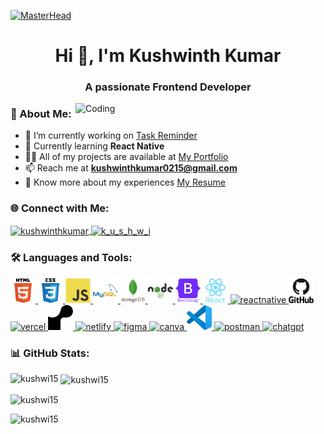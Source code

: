 [![MasterHead](https://user-images.githubusercontent.com/107936455/203690603-726e50ce-2cf6-4b62-82ee-d51ed9100f05.gif)](https://kushwi15.io)

<h1 align="center">Hi 👋, I'm Kushwinth Kumar</h1>
<h3 align="center">A passionate Frontend Developer</h3>

<img align="right" alt="Coding" width="400" src="https://c.tenor.com/VpZ2Nf5gdRYAAAAC/tenor.gif">

### 🚀 About Me:
- 🔭 I’m currently working on [Task Reminder](https://github.com/kushwi15/task-reminder.git)  
- 🌱 Currently learning **React Native**  
- 👨‍💻 All of my projects are available at [My Portfolio](https://kushwi15.github.io/Portfolio/)  
- 📫 Reach me at **kushwinthkumar0215@gmail.com**  
- 📄 Know more about my experiences [My Resume](https://kushwi15.github.io/Portfolio/)



### 🌐 Connect with Me:
<p align="left">
  <a href="https://linkedin.com/in/kushwinthkumar" target="blank">
    <img align="center" src="https://raw.githubusercontent.com/rahuldkjain/github-profile-readme-generator/master/src/images/icons/Social/linked-in-alt.svg" alt="kushwinthkumar" height="30" width="40" />
  </a>
  <a href="https://instagram.com/k_u_s_h_w_i" target="blank">
    <img align="center" src="https://raw.githubusercontent.com/rahuldkjain/github-profile-readme-generator/master/src/images/icons/Social/instagram.svg" alt="k_u_s_h_w_i" height="30" width="40" />
  </a>
</p>



### 🛠 Languages and Tools:
<p align="left">
  <!-- HTML -->
  <a href="https://www.w3.org/html/" target="_blank" rel="noreferrer"> 
    <img src="https://raw.githubusercontent.com/devicons/devicon/master/icons/html5/html5-original-wordmark.svg" alt="html5" width="40" height="40"/> 
  </a>
  <!-- CSS -->
  <a href="https://www.w3schools.com/css/" target="_blank" rel="noreferrer"> 
    <img src="https://raw.githubusercontent.com/devicons/devicon/master/icons/css3/css3-original-wordmark.svg" alt="css3" width="40" height="40"/> 
  </a>
  <!-- JavaScript -->
  <a href="https://developer.mozilla.org/en-US/docs/Web/JavaScript" target="_blank" rel="noreferrer"> 
    <img src="https://raw.githubusercontent.com/devicons/devicon/master/icons/javascript/javascript-original.svg" alt="javascript" width="40" height="40"/> 
  </a>
  <!-- MySQL -->
  <a href="https://www.mysql.com/" target="_blank" rel="noreferrer"> 
    <img src="https://raw.githubusercontent.com/devicons/devicon/master/icons/mysql/mysql-original-wordmark.svg" alt="mysql" width="40" height="40"/> 
  </a> 
  <!-- MongoDB -->
  <a href="https://www.mongodb.com/" target="_blank" rel="noreferrer"> 
    <img src="https://raw.githubusercontent.com/devicons/devicon/master/icons/mongodb/mongodb-original-wordmark.svg" alt="mongodb" width="40" height="40"/> 
  </a>
  <!-- NodeJS -->
  <a href="https://nodejs.org" target="_blank" rel="noreferrer"> 
    <img src="https://raw.githubusercontent.com/devicons/devicon/master/icons/nodejs/nodejs-original-wordmark.svg" alt="nodejs" width="40" height="40"/> 
  </a>
  <!-- Bootstrap -->
  <a href="https://getbootstrap.com" target="_blank" rel="noreferrer"> 
    <img src="https://raw.githubusercontent.com/devicons/devicon/master/icons/bootstrap/bootstrap-plain-wordmark.svg" alt="bootstrap" width="40" height="40"/> 
  </a> 
  <!-- React -->
  <a href="https://reactjs.org/" target="_blank" rel="noreferrer"> 
    <img src="https://raw.githubusercontent.com/devicons/devicon/master/icons/react/react-original-wordmark.svg" alt="react" width="40" height="40"/> 
  </a>
  <!-- React Native -->
  <a href="https://reactnative.dev/" target="_blank" rel="noreferrer"> 
    <img src="https://reactnative.dev/img/header_logo.svg" alt="reactnative" width="40" height="40"/> 
  </a>
  <!-- GitHub -->
  <a href="https://github.com/" target="_blank" rel="noreferrer"> 
    <img src="https://raw.githubusercontent.com/devicons/devicon/master/icons/github/github-original-wordmark.svg" alt="github" width="40" height="40"/> 
  </a> 
  <!-- Vercel -->
  <a href="https://vercel.com/" target="_blank" rel="noreferrer"> 
    <img src="https://www.vectorlogo.zone/logos/vercel/vercel-icon.svg" alt="vercel" width="40" height="40"/> 
  </a>
  <!-- Render -->
  <a href="https://render.com/" target="_blank" rel="noreferrer"> 
    <img src="https://raw.githubusercontent.com/simple-icons/simple-icons/master/icons/render.svg" alt="render" width="40" height="40"/> 
  </a> 
  <!-- Netlify -->
  <a href="https://www.netlify.com/" target="_blank" rel="noreferrer"> 
    <img src="https://www.vectorlogo.zone/logos/netlify/netlify-icon.svg" alt="netlify" width="40" height="40"/> 
  </a>
  <!-- Figma -->
  <a href="https://www.figma.com/" target="_blank" rel="noreferrer"> 
    <img src="https://www.vectorlogo.zone/logos/figma/figma-icon.svg" alt="figma" width="40" height="40"/> 
  </a>
  <!-- Canva -->
  <a href="https://www.canva.com/" target="_blank" rel="noreferrer"> 
    <img src="https://www.vectorlogo.zone/logos/canva/canva-icon.svg" alt="canva" width="40" height="40"/> 
  </a>
  <!-- VS Code -->
  <a href="https://code.visualstudio.com/" target="_blank" rel="noreferrer"> 
    <img src="https://raw.githubusercontent.com/devicons/devicon/master/icons/vscode/vscode-original.svg" alt="vscode" width="40" height="40"/> 
  </a>
  <!-- Postman -->
  <a href="https://postman.com" target="_blank" rel="noreferrer"> 
    <img src="https://www.vectorlogo.zone/logos/getpostman/getpostman-icon.svg" alt="postman" width="40" height="40"/> 
  </a>
  <!-- Chat GPT -->
  <a href="https://chat.openai.com/" target="_blank" rel="noreferrer"> 
    <img src="https://upload.wikimedia.org/wikipedia/commons/0/04/ChatGPT_logo.svg" alt="chatgpt" width="40" height="40"/> 
  </a>
</p>



### 📊 GitHub Stats:
<p><img align="left" src="https://github-readme-stats.vercel.app/api/top-langs?username=kushwi15&show_icons=true&locale=en&layout=compact" alt="kushwi15" /></p>

<p>&nbsp;<img align="center" src="https://github-readme-stats.vercel.app/api?username=kushwi15&show_icons=true&locale=en" alt="kushwi15" /></p>

<p><img align="center" src="https://github-readme-streak-stats.herokuapp.com/?user=kushwi15&" alt="kushwi15" /></p>



<p align="left"> 
  <img src="https://komarev.com/ghpvc/?username=kushwi15&label=Profile%20views&color=0e75b6&style=flat" alt="kushwi15" style="width: 130px; height: auto;" />
</p>
